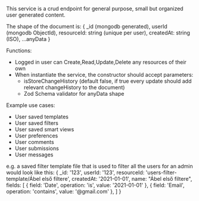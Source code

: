 This service is a crud endpoint for general purpose, small but organized user generated content.

The shape of the document is:
{
    _id (mongodb generated),
    userId (mongodb ObjectId),
    resourceId: string (unique per user),
    createdAt: string (ISO),
    ...anyData
}

Functions:
- Logged in user can Create,Read,Update,Delete any resources of their own
- When instantiate the service, the constructor should accept parameters:
  - isStoreChangeHistory (default false, if true every update should add relevant changeHistory to the document)
  - Zod Schema validator for anyData shape
 
Example use cases:
- User saved templates
- User saved filters
- User saved smart views
- User preferences
- User comments
- User submissions
- User messages

e.g. a saved filter template file that is used to filter all the users for an admin would look like this:
{
    _id: '123',
    userId: '123',
    resourceId: 'users-filter-template/Ábel első filtere',
    createdAt: '2021-01-01',
    name: "Ábel első filtere",
    fields: [
        { field: 'Date', operation: 'is', value: '2021-01-01' },
        { field: 'Email', operation: 'contains', value: '@gmail.com' },
    ]
}   
